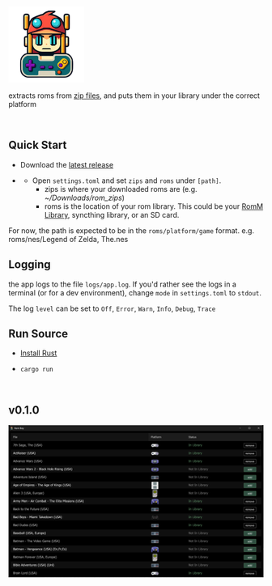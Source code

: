 <img src="assets/logo.png" alt="drawing" width="150"/>

extracts roms from [zip files](https://myrient.erista.me/files/), and puts them in your library under the correct platform

<br/>

## Quick Start

* Download the [latest release](https://github.com/jaymedavis/romboy/releases)

* * Open `settings.toml` and set `zips` and `roms` under `[path]`.
    - zips is where your downloaded roms are (e.g. _~/Downloads/rom_zips_)
    - roms is the location of your rom library.  This could be your [RomM Library](https://romm.app), syncthing library, or an SD card.  

For now, the path is expected to be in the `roms/platform/game` format.  e.g.  roms/nes/Legend of Zelda, The.nes

## Logging

the app logs to the file `logs/app.log`. If you'd rather see the logs in a terminal (or for a dev environment), change `mode` in `settings.toml` to `stdout`.  

The log `level` can be set to `Off`, `Error`, `Warn`, `Info`, `Debug`, `Trace`

## Run Source

* [Install Rust](https://rustup.rs/)

* ``cargo run``

<br/>

## v0.1.0
![romboy screen](assets/romboy.png)
